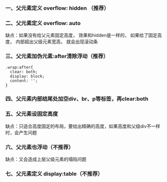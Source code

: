 
### 一、父元素定义 overflow: hidden （推荐）

### 二、父元素定义 overflow: auto
   缺点：如果没有给父元素固定高度， 效果和hidden是一样的， 如果给了固定高度， 内部超出父级元素宽高， 就会出现滚动条
   
### 三、父元素加伪元素:after清除浮动（推荐）
    .wrap:after{
      clear: both;
      display: block;
      content: '';
    }
    
### 四、父元素内部结尾处加空div、br、p等标签，再clear:both

### 五、父元素设固定高度
   缺点：只适合高度固定的布局，要给出精确的高度，如果高度和父级div不一样时，会产生问题
   
### 六、父元素也浮动（不推荐）
   缺点：又会造成上层父级元素的塌陷问题
   
### 七、父元素定义 display:table（不推荐）
